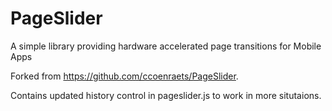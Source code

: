 PageSlider
==========

A simple library providing hardware accelerated page transitions for Mobile Apps

Forked from https://github.com/ccoenraets/PageSlider.

Contains updated history control in pageslider.js to work in more situtaions.
